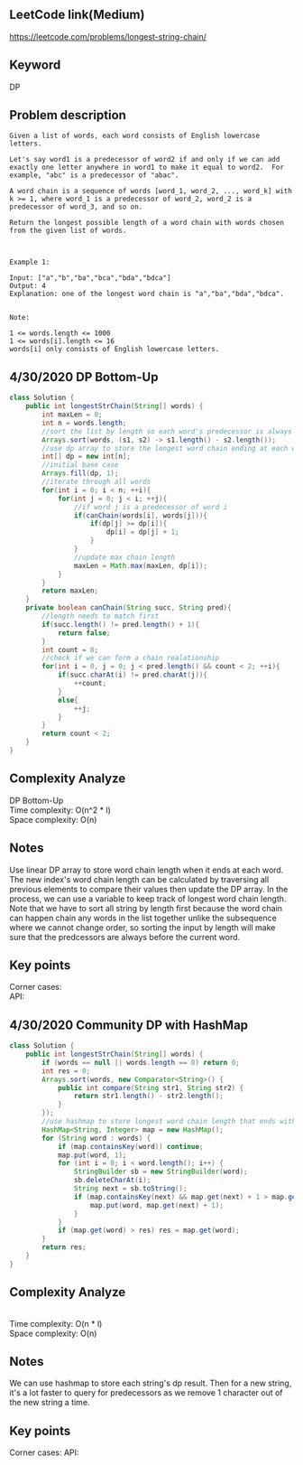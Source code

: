 ## LeetCode link(Medium)
https://leetcode.com/problems/longest-string-chain/

## Keyword
DP

## Problem description
```
Given a list of words, each word consists of English lowercase letters.

Let's say word1 is a predecessor of word2 if and only if we can add exactly one letter anywhere in word1 to make it equal to word2.  For example, "abc" is a predecessor of "abac".

A word chain is a sequence of words [word_1, word_2, ..., word_k] with k >= 1, where word_1 is a predecessor of word_2, word_2 is a predecessor of word_3, and so on.

Return the longest possible length of a word chain with words chosen from the given list of words.

 

Example 1:

Input: ["a","b","ba","bca","bda","bdca"]
Output: 4
Explanation: one of the longest word chain is "a","ba","bda","bdca".
 

Note:

1 <= words.length <= 1000
1 <= words[i].length <= 16
words[i] only consists of English lowercase letters.
```

## 4/30/2020 DP Bottom-Up

```java
class Solution {
    public int longestStrChain(String[] words) {
        int maxLen = 0;
        int n = words.length;
        //sort the list by length so each word's predecessor is always ahead of it
        Arrays.sort(words, (s1, s2) -> s1.length() - s2.length());
        //use dp array to store the longest word chain ending at each word
        int[] dp = new int[n];
        //initial base case
        Arrays.fill(dp, 1);
        //iterate through all words
        for(int i = 0; i < n; ++i){
            for(int j = 0; j < i; ++j){
                //if word j is a predecessor of word i
                if(canChain(words[i], words[j])){
                    if(dp[j] >= dp[i]){
                        dp[i] = dp[j] + 1;
                    }
                }
                //update max chain length
                maxLen = Math.max(maxLen, dp[i]);
            }
        }
        return maxLen;
    }
    private boolean canChain(String succ, String pred){
        //length needs to match first
        if(succ.length() != pred.length() + 1){
            return false;
        }
        int count = 0;
        //check if we can form a chain realationship
        for(int i = 0, j = 0; j < pred.length() && count < 2; ++i){
            if(succ.charAt(i) != pred.charAt(j)){
                ++count;
            }
            else{
                ++j;
            }
        }
        return count < 2;
    }
}
```

## Complexity Analyze
DP Bottom-Up\
Time complexity: O(n^2 * l)\
Space complexity: O(n)

## Notes
Use linear DP array to store word chain length when it ends at each word. The new index's word chain length can be calculated by traversing all previous elements to compare their values then update the DP array. In the process, we can use a variable to keep track of longest word chain length. Note that we have to sort all string by length first because the word chain can happen chain any words in the list together unlike the subsequence where we cannot change order, so sorting the input by length will make sure that the predcessors are always before the current word.

## Key points
Corner cases: \
API:


## 4/30/2020 Community DP with HashMap

```java
class Solution {
    public int longestStrChain(String[] words) {
        if (words == null || words.length == 0) return 0;
        int res = 0;
        Arrays.sort(words, new Comparator<String>() {
            public int compare(String str1, String str2) {
                return str1.length() - str2.length();
            }
        });
        //use hashmap to store longest word chain length that ends with each word
        HashMap<String, Integer> map = new HashMap();
        for (String word : words) {
            if (map.containsKey(word)) continue;
            map.put(word, 1);
            for (int i = 0; i < word.length(); i++) {
                StringBuilder sb = new StringBuilder(word);
                sb.deleteCharAt(i);
                String next = sb.toString();
                if (map.containsKey(next) && map.get(next) + 1 > map.get(word)) {
                    map.put(word, map.get(next) + 1);
                }
            }
            if (map.get(word) > res) res = map.get(word);
        }
        return res;
    }   
}
```

## Complexity Analyze
\
Time complexity: O(n * l)\
Space complexity: O(n)

## Notes
We can use hashmap to store each string's dp result. Then for a new string, it's a lot faster to query for predecessors as we remove 1 character out of the new string a time.

## Key points
Corner cases:
API:
